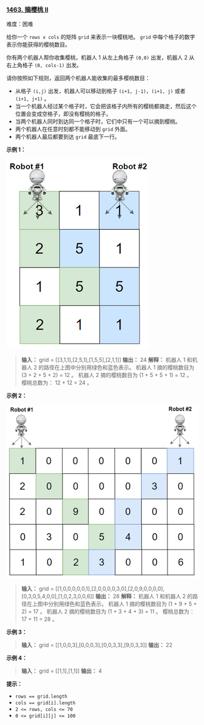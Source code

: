 ### [1463\. 摘樱桃 II](https://leetcode.cn/problems/cherry-pickup-ii/)

难度：困难

给你一个 `rows x cols` 的矩阵 `grid` 来表示一块樱桃地。 `grid` 中每个格子的数字表示你能获得的樱桃数目。

你有两个机器人帮你收集樱桃，机器人 1 从左上角格子 `(0,0)` 出发，机器人 2 从右上角格子 `(0, cols-1)` 出发。

请你按照如下规则，返回两个机器人能收集的最多樱桃数目：

- 从格子 `(i,j)` 出发，机器人可以移动到格子 `(i+1, j-1)`，`(i+1, j)` 或者 `(i+1, j+1)` 。
- 当一个机器人经过某个格子时，它会把该格子内所有的樱桃都摘走，然后这个位置会变成空格子，即没有樱桃的格子。
- 当两个机器人同时到达同一个格子时，它们中只有一个可以摘到樱桃。
- 两个机器人在任意时刻都不能移动到 `grid` 外面。
- 两个机器人最后都要到达 `grid` 最底下一行。

**示例 1：**

![](./assets/img/Question1463_01.png)

> **输入：** grid = \[[3,1,1],[2,5,1],[1,5,5],[2,1,1]]
> **输出：** 24
> **解释：** 机器人 1 和机器人 2 的路径在上图中分别用绿色和蓝色表示。
> 机器人 1 摘的樱桃数目为 (3 + 2 + 5 + 2) = 12 。
> 机器人 2 摘的樱桃数目为 (1 + 5 + 5 + 1) = 12 。
> 樱桃总数为： 12 + 12 = 24 。

**示例 2：**

![](./assets/img/Question1463_02.png)

> **输入：** grid = \[[1,0,0,0,0,0,1],[2,0,0,0,0,3,0],[2,0,9,0,0,0,0],[0,3,0,5,4,0,0],[1,0,2,3,0,0,6]]
> **输出：** 28
> **解释：** 机器人 1 和机器人 2 的路径在上图中分别用绿色和蓝色表示。
> 机器人 1 摘的樱桃数目为 (1 + 9 + 5 + 2) = 17 。
> 机器人 2 摘的樱桃数目为 (1 + 3 + 4 + 3) = 11 。
> 樱桃总数为： 17 + 11 = 28 。

**示例 3：**

> **输入：** grid = \[[1,0,0,3],[0,0,0,3],[0,0,3,3],[9,0,3,3]]
> **输出：** 22

**示例 4：**

> **输入：** grid = \[[1,1],[1,1]]
> **输出：** 4

**提示：**

- `rows == grid.length`
- `cols == grid[i].length`
- `2 <= rows, cols <= 70`
- `0 <= grid[i][j] <= 100`
